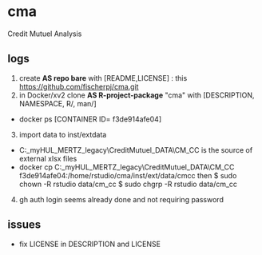 # cma
Credit Mutuel Analysis
## logs
1. create **AS repo bare** with [README,LICENSE] : this https://github.com/fischerpj/cma.git
2. in Docker/xv2 clone **AS R-project-package** "cma"  with  [DESCRIPTION, NAMESPACE, R/, man/]
- docker ps  [CONTAINER ID= f3de914afe04]
3. import data to inst/extdata
- C:\_myHUL\_MERTZ_legacy\CreditMutuel_DATA\CM_CC is the source of external xlsx files
- docker cp C:\_myHUL\_MERTZ_legacy\CreditMutuel_DATA\CM_CC f3de914afe04:/home/rstudio/cma/inst/ext/data/cmcc
then
$ sudo chown -R rstudio data/cm_cc
$ sudo chgrp -R rstudio data/cm_cc

4. gh auth login seems already done and not requiring password
## issues
- fix LICENSE in DESCRIPTION and LICENSE